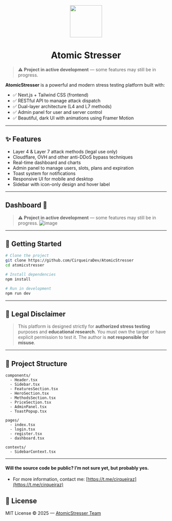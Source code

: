 <div align="center">
  <img width=100 src="https://github.com/user-attachments/assets/52d3ab9f-538a-4d02-8e98-73c42e04f18b" />
  <h1>Atomic Stresser</h1>
</div>

> ⚠️ **Project in active development** — some features may still be in progress.

**AtomicStresser** is a powerful and modern stress testing platform built with:

* ✅ Next.js + Tailwind CSS (frontend)
* ✅ RESTful API to manage attack dispatch
* ✅ Dual-layer architecture (L4 and L7 methods)
* ✅ Admin panel for user and server control
* ✅ Beautiful, dark UI with animations using Framer Motion

---

## ✨ Features

* Layer 4 & Layer 7 attack methods (legal use only)
* Cloudflare, OVH and other anti-DDoS bypass techniques
* Real-time dashboard and charts
* Admin panel to manage users, slots, plans and expiration
* Toast system for notifications
* Responsive UI for mobile and desktop
* Sidebar with icon-only design and hover label

---

## Dashboard 👑
> ⚠️ **Project in active development** — some features may still be in progress.
![image](https://github.com/user-attachments/assets/5e1c72c4-5731-4b74-9c43-64ff89d3657b)

---

## 🚀 Getting Started

```bash
# Clone the project
git clone https://github.com/CirqueiraDev/AtomicStresser
cd atomicstresser

# Install dependencies
npm install

# Run in development
npm run dev
```

---

## 🧪 Legal Disclaimer

> This platform is designed strictly for **authorized stress testing** purposes and **educational research**. You must own the target or have explicit permission to test it. The author is **not responsible for misuse**.

---

## 📂 Project Structure

```
components/
  - Header.tsx
  - Sidebar.tsx
  - FeaturesSection.tsx
  - HeroSection.tsx
  - MethodsSection.tsx
  - PriceSection.tsx
  - AdminPanel.tsx
  - ToastPopup.tsx

pages/
  - index.tsx
  - login.tsx
  - register.tsx
  - dashboard.tsx

contexts/
  - SidebarContext.tsx
```

---

#### Will the source code be public? I’m not sure yet, but probably yes.
- For more information, contact me: [https://t.me/cirqueiraz](https://t.me/cirqueiraz)

## 📄 License

MIT License © 2025 — [AtomicStresser Team](#)
